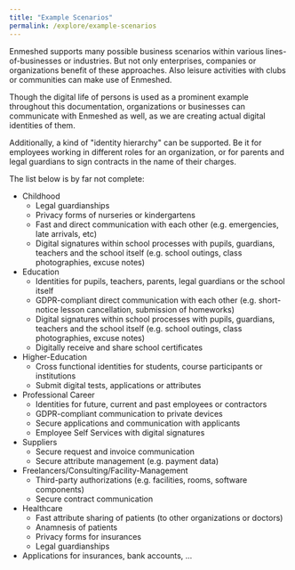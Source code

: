 ```yaml
---
title: "Example Scenarios"
permalink: /explore/example-scenarios
---
```


Enmeshed supports many possible business scenarios within various lines-of-businesses or industries. But not only enterprises, companies or organizations benefit of these approaches. Also leisure activities with clubs or communities can make use of Enmeshed.

Though the digital life of persons is used as a prominent example throughout this documentation, organizations or businesses can communicate with Enmeshed as well, as we are creating actual digital identities of them.

Additionally, a kind of "identity hierarchy" can be supported. Be it for employees working in different roles for an organization, or for parents and legal guardians to sign contracts in the name of their charges.

The list below is by far not complete:

- Childhood
  - Legal guardianships
  - Privacy forms of nurseries or kindergartens
  - Fast and direct communication with each other (e.g. emergencies, late arrivals, etc)
  - Digital signatures within school processes with pupils, guardians, teachers and the school itself (e.g. school outings, class photographies, excuse notes)
- Education
  - Identities for pupils, teachers, parents, legal guardians or the school itself
  - GDPR-compliant direct communication with each other (e.g. short-notice lesson cancellation, submission of homeworks)
  - Digital signatures within school processes with pupils, guardians, teachers and the school itself (e.g. school outings, class photographies, excuse notes)
  - Digitally receive and share school certificates
- Higher-Education
  - Cross functional identities for students, course participants or institutions
  - Submit digital tests, applications or attributes
- Professional Career
  - Identities for future, current and past employees or contractors
  - GDPR-compliant communication to private devices
  - Secure applications and communication with applicants
  - Employee Self Services with digital signatures
- Suppliers
  - Secure request and invoice communication
  - Secure attribute management (e.g. payment data)
- Freelancers/Consulting/Facility-Management
  - Third-party authorizations (e.g. facilities, rooms, software components)
  - Secure contract communication
- Healthcare
  - Fast attribute sharing of patients (to other organizations or doctors)
  - Anamnesis of patients
  - Privacy forms for insurances
  - Legal guardianships
- Applications for insurances, bank accounts, ...
